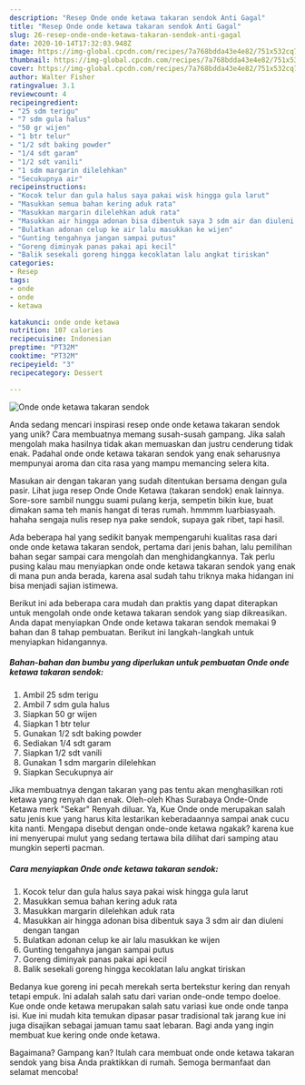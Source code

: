 ```yaml
---
description: "Resep Onde onde ketawa takaran sendok Anti Gagal"
title: "Resep Onde onde ketawa takaran sendok Anti Gagal"
slug: 26-resep-onde-onde-ketawa-takaran-sendok-anti-gagal
date: 2020-10-14T17:32:03.948Z
image: https://img-global.cpcdn.com/recipes/7a768bdda43e4e82/751x532cq70/onde-onde-ketawa-takaran-sendok-foto-resep-utama.jpg
thumbnail: https://img-global.cpcdn.com/recipes/7a768bdda43e4e82/751x532cq70/onde-onde-ketawa-takaran-sendok-foto-resep-utama.jpg
cover: https://img-global.cpcdn.com/recipes/7a768bdda43e4e82/751x532cq70/onde-onde-ketawa-takaran-sendok-foto-resep-utama.jpg
author: Walter Fisher
ratingvalue: 3.1
reviewcount: 4
recipeingredient:
- "25 sdm terigu"
- "7 sdm gula halus"
- "50 gr wijen"
- "1 btr telur"
- "1/2 sdt baking powder"
- "1/4 sdt garam"
- "1/2 sdt vanili"
- "1 sdm margarin dilelehkan"
- "Secukupnya air"
recipeinstructions:
- "Kocok telur dan gula halus saya pakai wisk hingga gula larut"
- "Masukkan semua bahan kering aduk rata"
- "Masukkan margarin dilelehkan aduk rata"
- "Masukkan air hingga adonan bisa dibentuk saya 3 sdm air dan diuleni dengan tangan"
- "Bulatkan adonan celup ke air lalu masukkan ke wijen"
- "Gunting tengahnya jangan sampai putus"
- "Goreng diminyak panas pakai api kecil"
- "Balik sesekali goreng hingga kecoklatan lalu angkat tiriskan"
categories:
- Resep
tags:
- onde
- onde
- ketawa

katakunci: onde onde ketawa 
nutrition: 107 calories
recipecuisine: Indonesian
preptime: "PT32M"
cooktime: "PT32M"
recipeyield: "3"
recipecategory: Dessert

---
```



![Onde onde ketawa takaran sendok](https://img-global.cpcdn.com/recipes/7a768bdda43e4e82/751x532cq70/onde-onde-ketawa-takaran-sendok-foto-resep-utama.jpg)

Anda sedang mencari inspirasi resep onde onde ketawa takaran sendok yang unik? Cara membuatnya memang susah-susah gampang. Jika salah mengolah maka hasilnya tidak akan memuaskan dan justru cenderung tidak enak. Padahal onde onde ketawa takaran sendok yang enak seharusnya mempunyai aroma dan cita rasa yang mampu memancing selera kita.

Masukan air dengan takaran yang sudah ditentukan bersama dengan gula pasir. Lihat juga resep Onde Onde Ketawa (takaran sendok) enak lainnya. Sore-sore sambil nunggu suami pulang kerja, sempetin bikin kue, buat dimakan sama teh manis hangat di teras rumah. hmmmm luarbiasyaah. hahaha sengaja nulis resep nya pake sendok, supaya gak ribet, tapi hasil.

Ada beberapa hal yang sedikit banyak mempengaruhi kualitas rasa dari onde onde ketawa takaran sendok, pertama dari jenis bahan, lalu pemilihan bahan segar sampai cara mengolah dan menghidangkannya. Tak perlu pusing kalau mau menyiapkan onde onde ketawa takaran sendok yang enak di mana pun anda berada, karena asal sudah tahu triknya maka hidangan ini bisa menjadi sajian istimewa.


Berikut ini ada beberapa cara mudah dan praktis yang dapat diterapkan untuk mengolah onde onde ketawa takaran sendok yang siap dikreasikan. Anda dapat menyiapkan Onde onde ketawa takaran sendok memakai 9 bahan dan 8 tahap pembuatan. Berikut ini langkah-langkah untuk menyiapkan hidangannya.

<!--inarticleads1-->

##### Bahan-bahan dan bumbu yang diperlukan untuk pembuatan Onde onde ketawa takaran sendok:

1. Ambil 25 sdm terigu
1. Ambil 7 sdm gula halus
1. Siapkan 50 gr wijen
1. Siapkan 1 btr telur
1. Gunakan 1/2 sdt baking powder
1. Sediakan 1/4 sdt garam
1. Siapkan 1/2 sdt vanili
1. Gunakan 1 sdm margarin dilelehkan
1. Siapkan Secukupnya air


Jika membuatnya dengan takaran yang pas tentu akan menghasilkan roti ketawa yang renyah dan enak. Oleh-oleh Khas Surabaya Onde-Onde Ketawa merk &#34;Sekar&#34; Renyah diluar. Ya, Kue Onde onde merupakan salah satu jenis kue yang harus kita lestarikan keberadaannya sampai anak cucu kita nanti. Mengapa disebut dengan onde-onde ketawa ngakak? karena kue ini menyerupai mulut yang sedang tertawa bila dilihat dari samping atau mungkin seperti pacman. 

<!--inarticleads2-->

##### Cara menyiapkan Onde onde ketawa takaran sendok:

1. Kocok telur dan gula halus saya pakai wisk hingga gula larut
1. Masukkan semua bahan kering aduk rata
1. Masukkan margarin dilelehkan aduk rata
1. Masukkan air hingga adonan bisa dibentuk saya 3 sdm air dan diuleni dengan tangan
1. Bulatkan adonan celup ke air lalu masukkan ke wijen
1. Gunting tengahnya jangan sampai putus
1. Goreng diminyak panas pakai api kecil
1. Balik sesekali goreng hingga kecoklatan lalu angkat tiriskan


Bedanya kue goreng ini pecah merekah serta bertekstur kering dan renyah tetapi empuk. Ini adalah salah satu dari varian onde-onde tempo doeloe. Kue onde onde ketawa merupakan salah satu variasi kue onde onde tanpa isi. Kue ini mudah kita temukan dipasar pasar tradisional tak jarang kue ini juga disajikan sebagai jamuan tamu saat lebaran. Bagi anda yang ingin membuat kue kering onde onde ketawa. 

Bagaimana? Gampang kan? Itulah cara membuat onde onde ketawa takaran sendok yang bisa Anda praktikkan di rumah. Semoga bermanfaat dan selamat mencoba!
